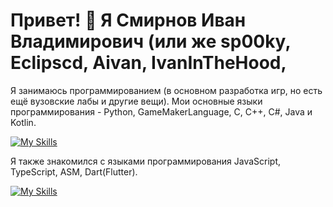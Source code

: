 # Привет! 👋 Я Смирнов Иван Владимирович (или же sp00ky, Eclipscd, Aivan, IvanInTheHood, 

Я занимаюсь программированием (в основном разработка игр, но есть ещё вузовские лабы и другие вещи). Мои основные языки программирования - Python, GameMakerLanguage, C, C++, C#, Java и Kotlin.

[![My Skills](https://skillicons.dev/icons?i=py,gamemakerstudio,c,cpp,cs,java,kotlin&theme=light)](https://skillicons.dev)

Я также знакомился с языками программирования JavaScript, TypeScript, ASM, Dart(Flutter).

[![My Skills](https://skillicons.dev/icons?i=js,ts,asm,dart,flutter&theme=light)](https://skillicons.dev)

